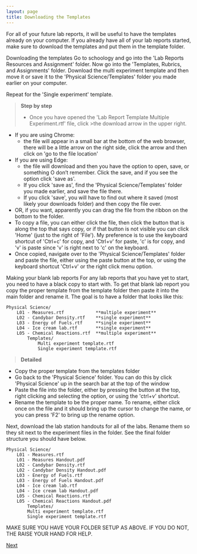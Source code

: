```yaml
---
layout: page
title: Downloading the Templates
---
```

For all of your future lab reports, it will be useful to have the templates already on your computer.  If you already have all of your lab reports started, make sure to download the templates and put them in the template folder.

Downloading the templates
Go to schoology and go into the 'Lab Reports Resources and Assignment' folder.  Now go into the 'Templates, Rubrics, and Assignments' folder.  Download the multi experiment template and then move it or save it to the 'Physical Science/Templates' folder you made earlier on your computer.

Repeat for the 'Single experiment' template.

>**Step by step**
>  * Once you have opened the 'Lab Report Template Multiple Experiment.rtf' file, click >the download arrow in the upper right.
  * If you are using Chrome:
    * the file will appear in a small bar at the bottom of the web browser, there will be a little arrow on the right side, click the arrow and then click on 'go to the file location'
  * If you are using Edge:
    * the file will download and then you have the option to open, save, or something O don’t remember.  Click the save, and if you see the option click 'save as'.
	 * If you click 'save as', find the 'Physical Science/Templates' folder you made earlier, and save the file there.
	 * If you click 'save', you will have to find out where it saved (most likely your downloads folder) and then copy the file over.
  * OR, if you want, apparently you can drag the file from the ribbon on the bottom to the folder.
  * To copy a file, you can either click the file, then click the button that is along the top that says copy, or if that button is not visible you can click 'Home' (just to the right of 'File').  My preference is to use the keyboard shortcut of 'Ctrl+c' for copy, and 'Ctrl+v' for paste, 'c' is for copy, and 'v' is paste since 'v' is right next to 'c' on the keyboard.
  * Once copied, navigate over to the 'Physical Science/Templates' folder and paste the file, either using the paste button at the top, or using the keyboard shortcut 'Ctrl+v' or the right click menu option.


Making your blank lab reports
For any lab reports that you have yet to start, you need to have a black copy to start with. To get that blank lab report you copy the proper template from the template folder then paste it into the main folder and rename it.  The goal is to have a folder that looks like this:

    Physical Science/
        L01 - Measures.rtf            **multiple experiment**
        L02 - Candybar Density.rtf    **single experiment**
        L03 - Energy of Fuels.rtf     **single experiment**
        L04 - Ice cream lab.rtf       **single experiment**
        L05 - Chemical Reactions.rtf  **multiple experiment**
            Templates/
                Multi experiment template.rtf
                Single experiment template.rtf

>**Detailed**
  * Copy the proper template from the templates folder
  * Go back to the 'Physical Science' folder.  You can do this by click 'Physical Science' up in the search bar at the top of the window
  * Paste the file into the folder, either by pressing the button at the top, right clicking and selecting the option, or using the 'ctrl+v' shortcut.
  * Rename the template to be the proper name.  To rename, either click once on the file and it should bring up the cursor to change the name, or you can press 'F2' to bring up the rename option.

Next, download the lab station handouts for all of the labs.  Rename them so they sit next to the experiment files in the folder.  See the final folder structure you should have below.

    Physical Science/
        L01 - Measures.rtf
        L01 - Measures Handout.pdf
        L02 - Candybar Density.rtf
        L02 - Candybar Density Handout.pdf
        L03 - Energy of Fuels.rtf
        L03 - Energy of Fuels Handout.pdf
        L04 - Ice cream lab.rtf
        L04 - Ice cream lab Handout.pdf
        L05 - Chemical Reactions.rtf
        L05 - Chemical Reactions Handout.pdf
            Templates/
            Multi experiment template.rtf
            Single experiment template.rtf

MAKE SURE YOU HAVE YOUR FOLDER SETUP AS ABOVE.
IF YOU DO NOT, THE RAISE YOUR HAND FOR HELP.


[Next](/labreports/03-measures-walkthrough)